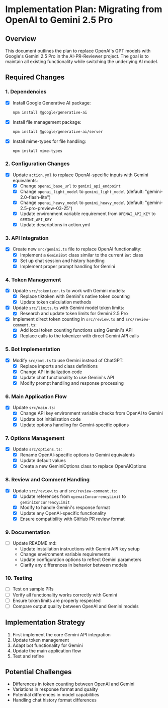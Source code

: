 # Implementation Plan: Migrating from OpenAI to Gemini 2.5 Pro

## Overview

This document outlines the plan to replace OpenAI's GPT models with Google's Gemini 2.5 Pro in the AI-PR-Reviewer project. The goal is to maintain all existing functionality while switching the underlying AI model.

## Required Changes

### 1. Dependencies

- [x] Install Google Generative AI package:

  ```bash
  npm install @google/generative-ai
  ```

- [x] Install file management package:

  ```bash
  npm install @google/generative-ai/server
  ```

- [x] Install mime-types for file handling:

  ```bash
  npm install mime-types
  ```

### 2. Configuration Changes

- [x] Update `action.yml` to replace OpenAI-specific inputs with Gemini equivalents:
  - [x] Change `openai_base_url` to `gemini_api_endpoint`
  - [x] Change `openai_light_model` to `gemini_light_model` (default: "gemini-2.0-flash-lite")
  - [x] Change `openai_heavy_model` to `gemini_heavy_model` (default: "gemini-2.5-pro-preview-03-25")
  - [x] Update environment variable requirement from `OPENAI_API_KEY` to `GEMINI_API_KEY`
  - [x] Update descriptions in action.yml

### 3. API Integration

- [x] Create new `src/gemini.ts` file to replace OpenAI functionality:
  - [x] Implement a `GeminiBot` class similar to the current `Bot` class
  - [x] Set up chat session and history handling
  - [x] Implement proper prompt handling for Gemini

### 4. Token Management

- [x] Update `src/tokenizer.ts` to work with Gemini models:
  - [x] Replace tiktoken with Gemini's native token counting
  - [x] Update token calculation methods
- [x] Update `src/limits.ts` with Gemini model token limits:
  - [x] Research and update token limits for Gemini 2.5 Pro
- [x] Implement direct token counting in `src/review.ts` and `src/review-comment.ts`:
  - [x] Add local token counting functions using Gemini's API
  - [x] Replace calls to the tokenizer with direct Gemini API calls

### 5. Bot Implementation

- [x] Modify `src/bot.ts` to use Gemini instead of ChatGPT:
  - [x] Replace imports and class definitions
  - [x] Change API initialization code
  - [x] Update chat functionality to use Gemini's API
  - [x] Modify prompt handling and response processing

### 6. Main Application Flow

- [x] Update `src/main.ts`:
  - [x] Change API key environment variable checks from OpenAI to Gemini
  - [x] Update bot initialization code
  - [x] Update options handling for Gemini-specific options

### 7. Options Management

- [x] Update `src/options.ts`:
  - [x] Rename OpenAI-specific options to Gemini equivalents
  - [x] Update default values
  - [x] Create a new GeminiOptions class to replace OpenAIOptions

### 8. Review and Comment Handling

- [x] Update `src/review.ts` and `src/review-comment.ts`:
  - [x] Update references from `openaiConcurrencyLimit` to `geminiConcurrencyLimit`
  - [x] Modify to handle Gemini's response format
  - [x] Update any OpenAI-specific functionality
  - [x] Ensure compatibility with GitHub PR review format

### 9. Documentation

- [ ] Update README.md:
  - Update installation instructions with Gemini API key setup
  - Change environment variable requirements
  - Update configuration options to reflect Gemini parameters
  - Clarify any differences in behavior between models

### 10. Testing

- [ ] Test on sample PRs
- [ ] Verify all functionality works correctly with Gemini
- [ ] Ensure token limits are properly respected
- [ ] Compare output quality between OpenAI and Gemini models

## Implementation Strategy

1. First implement the core Gemini API integration
2. Update token management
3. Adapt bot functionality for Gemini
4. Update the main application flow
5. Test and refine

## Potential Challenges

- Differences in token counting between OpenAI and Gemini
- Variations in response format and quality
- Potential differences in model capabilities
- Handling chat history format differences
